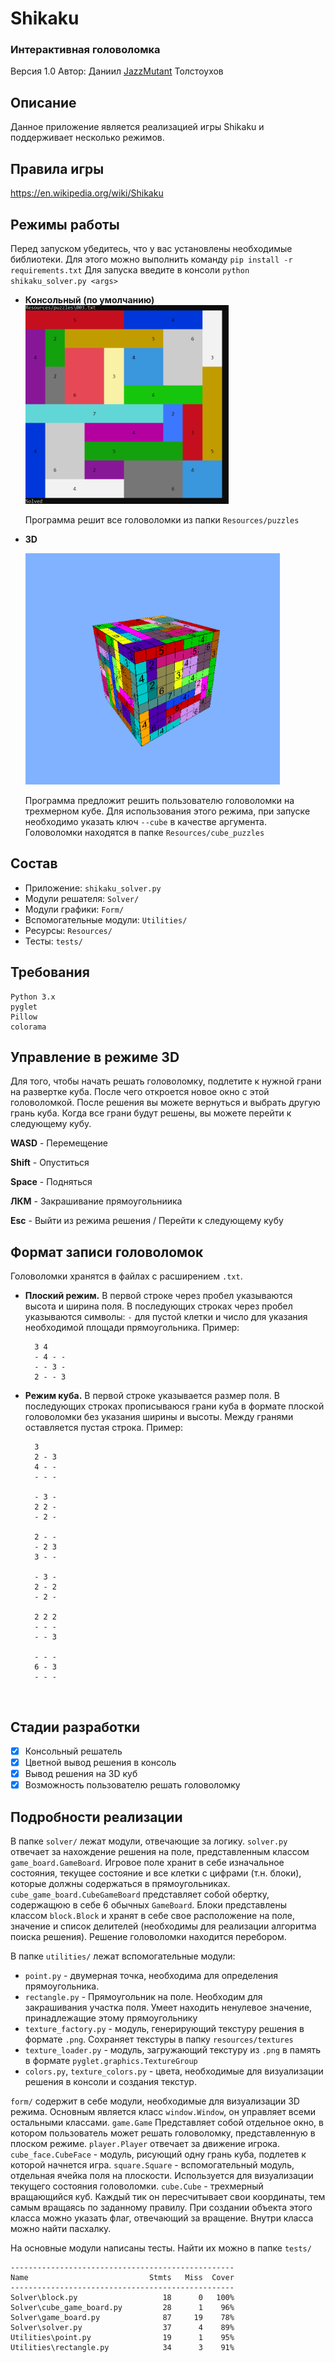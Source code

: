 # Shikaku
### Интерактивная головоломка
Версия 1.0
Автор: Даниил [JazzMutant](https://t.me/JazzMutant) Толстоухов

## Описание
Данное приложение является реализацией игры Shikaku и поддерживает несколько режимов.

## Правила игры
https://en.wikipedia.org/wiki/Shikaku

## Режимы работы
Перед запуском убедитесь, что у вас установлены необходимые библиотеки. 
Для этого можно выполнить команду `pip install -r requirements.txt`
Для запуска введите в консоли `python shikaku_solver.py <args>`

- **Консольный (по умолчанию)**   
    <img src="console.png" alt="console" style="zoom: 50%;" />
    
    Программа решит все головоломки из папки `Resources/puzzles`
    
- **3D**

    <img src="cube.png" alt="cube" style="zoom: 40%;" />
     
    Программа предложит решить пользователю головоломки на трехмерном кубе. 
    Для использования этого режима, при запуске необходимо указать ключ `--cube` в качестве аргумента. 
    Головоломки находятся в папке `Resources/cube_puzzles`

## Состав
- Приложение: `shikaku_solver.py`
- Модули решателя: `Solver/`
- Модули графики: `Form/`
- Вспомогательные модули: `Utilities/`
- Ресурсы: `Resources/`
- Тесты: `tests/`

## Требования
    Python 3.x
    pyglet
    Pillow
    colorama

## Управление в режиме 3D
Для того, чтобы начать решать головоломку, подлетите к нужной грани на развертке куба. 
После чего откроется новое окно с этой головоломкой. После решения вы можете вернуться и выбрать другую грань куба.
Когда все грани будут решены, вы можете перейти к следующему кубу.

**WASD** - Перемещение

**Shift** - Опуститься

**Space** - Подняться

**ЛКМ** - Закрашивание прямоугольниика

**Esc** - Выйти из режима решения / Перейти к следующему кубу

## Формат записи головоломок
Головоломки хранятся в файлах с расширением `.txt`.

- **Плоский режим.** В первой строке через пробел указываются высота и ширина поля.
    В последующих строках через пробел указываются символы: `-` для пустой клетки и число для указания необходимой площади прямоугольника.
    Пример:
    
        3 4
        - 4 - -
        - - 3 -
        2 - - 3
    
- **Режим куба.** В первой строке указывается размер поля. В последующих строках прописываюся грани куба в формате плоской головоломки без указания ширины и высоты. Между гранями оставляется пустая строка.
    Пример:
    
        3
        2 - 3
        4 - -
        - - -
        
        - 3 -
        2 2 - 
        - 2 -
        
        2 - -
        - 2 3
        3 - -
        
        - 3 -
        2 - 2 
        - 2 -
        
        2 2 2
        - - -
        - - 3
        
        - - -
        6 - 3
        - - -
    
    
    ​    
## Стадии разработки
- [x] Консольный решатель
- [x] Цветной вывод решения в консоль
- [x] Вывод решения на 3D куб
- [x] Возможность пользователю решать головоломку

## Подробности реализации
В папке `solver/` лежат модули, отвечающие за логику. `solver.py` отвечает за нахождение решения на поле, представленным классом `game_board.GameBoard`.
Игровое поле хранит в себе изначальное состояния, текущее состояние и все клетки с цифрами (т.н. блоки), которые должны содержаться в прямоугольниках.  
`cube_game_board.CubeGameBoard` представляет собой обертку, содержащюю в себе 6 обычных `GameBoard`.
Блоки представлены классом `block.Block` и хранят в себе свое расположение на поле, значение и список делителей (необходимы для реализации алгоритма поиска решения).
Решение головоломки находится перебором.

В папке `utilities/` лежат вспомогательные модули:
- `point.py` - двумерная точка, необходима для определения прямоугольника.
- `rectangle.py` - Прямоугольник на поле. Необходим для закрашивания участка поля. Умеет находить ненулевое значение, принадлежащие этому прямоугольнику
- `texture_factory.py` - модуль, генерирующий текстуру решения в формате `.png`. Сохраняет текстуры в папку `resources/textures`
- `texture_loader.py` - модуль, загружающий текстуру из `.png` в память в формате `pyglet.graphics.TextureGroup`
- `colors.py`, `texture_colors.py` - цвета, необходимые для визуализации решения в консоли и создания текстур.
    
`form/` содержит в себе модули, необходимые для визуализации 3D режима. Основным является класс `window.Window`, он управляет всеми остальными классами.
`game.Game` Представляет собой отдельное окно, в котором пользователь может решать головоломку, представленную в плоском режиме.
`player.Player` отвечает за движение игрока. `cube_face.CubeFace` - модуль, рисующий одну грань куба, подлетев к которой начнется игра.
`square.Square` - вспомогательный модуль, отдельная ячейка поля на плоскости. Используется для визуализации текущего состояния головоломки.
`cube.Cube` - трехмерный вращающийся куб. Каждый тик он пересчитывает свои координаты, тем самым вращаясь по заданному правилу.
При создании объекта этого класса можно указать флаг, отвечающий за вращение. Внутри класса можно найти пасхалку.

На основные модули написаны тесты. Найти их можно в папке `tests/`

    --------------------------------------------------
    Name                           Stmts   Miss  Cover
    --------------------------------------------------
    Solver\block.py                   18      0   100%
    Solver\cube_game_board.py         28      1    96%
    Solver\game_board.py              87     19    78%
    Solver\solver.py                  37      4    89%
    Utilities\point.py                19      1    95%
    Utilities\rectangle.py            34      3    91%